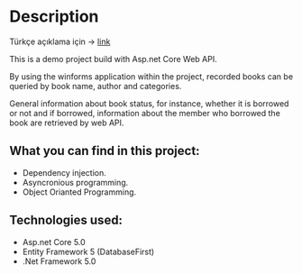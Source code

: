 # Description
Türkçe açıklama için -> [link](Library/TrReadme.md)

This is a demo project build with Asp.net Core Web API.

By using the winforms application within the project, recorded books can be queried by book name, author and categories.

 General information about book status, for instance, whether it is borrowed or not and if borrowed, information about the member who borrowed the book are retrieved by web API.

## What you can find in this project:
* Dependency injection.
* Asyncronious programming.
* Object Orianted Programming.

## Technologies used:
* Asp.net Core 5.0
* Entity Framework 5 (DatabaseFirst)
* .Net Framework 5.0
